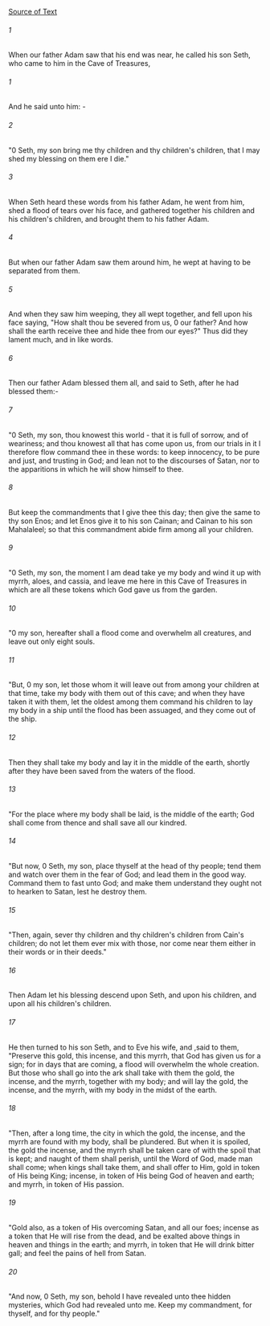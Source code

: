 [Source of Text](https://github.com/scrollmapper/bible_databases_deuterocanonical)

###### 1
When our father Adam saw that his end was near, he called his son Seth, who came to him in the Cave of Treasures,

###### 1
And he said unto him: -

###### 2
"0 Seth, my son bring me thy children and thy children's children, that I may shed my blessing on them ere I die."

###### 3
When Seth heard these words from his father Adam, he went from him, shed a flood of tears over his face, and gathered together his children and his children's children, and brought them to his father Adam.

###### 4
But when our father Adam saw them around him, he wept at having to be separated from them.

###### 5
And when they saw him weeping, they all wept together, and fell upon his face saying, "How shalt thou be severed from us, 0 our father? And how shall the earth receive thee and hide thee from our eyes?" Thus did they lament much, and in like words.

###### 6
Then our father Adam blessed them all, and said to Seth, after he had blessed them:-

###### 7
"0 Seth, my son, thou knowest this world - that it is full of sorrow, and of weariness; and thou knowest all that has come upon us, from our trials in it I therefore flow command thee in these words: to keep innocency, to be pure and just, and trusting in God; and lean not to the discourses of Satan, nor to the apparitions in which he will show himself to thee.

###### 8
But keep the commandments that I give thee this day; then give the same to thy son Enos; and let Enos give it to his son Cainan; and Cainan to his son Mahalaleel; so that this commandment abide firm among all your children.

###### 9
"0 Seth, my son, the moment I am dead take ye my body and wind it up with myrrh, aloes, and cassia, and leave me here in this Cave of Treasures in which are all these tokens which God gave us from the garden.

###### 10
"0 my son, hereafter shall a flood come and overwhelm all creatures, and leave out only eight souls.

###### 11
"But, 0 my son, let those whom it will leave out from among your children at that time, take my body with them out of this cave; and when they have taken it with them, let the oldest among them command his children to lay my body in a ship until the flood has been assuaged, and they come out of the ship.

###### 12
Then they shall take my body and lay it in the middle of the earth, shortly after they have been saved from the waters of the flood.

###### 13
"For the place where my body shall be laid, is the middle of the earth; God shall come from thence and shall save all our kindred.

###### 14
"But now, 0 Seth, my son, place thyself at the head of thy people; tend them and watch over them in the fear of God; and lead them in the good way. Command them to fast unto God; and make them understand they ought not to hearken to Satan, lest he destroy them.

###### 15
"Then, again, sever thy children and thy children's children from Cain's children; do not let them ever mix with those, nor come near them either in their words or in their deeds."

###### 16
Then Adam let his blessing descend upon Seth, and upon his children, and upon all his children's children.

###### 17
He then turned to his son Seth, and to Eve his wife, and ,said to them, "Preserve this gold, this incense, and this myrrh, that God has given us for a sign; for in days that are coming, a flood will overwhelm the whole creation. But those who shall go into the ark shall take with them the gold, the incense, and the myrrh, together with my body; and will lay the gold, the incense, and the myrrh, with my body in the midst of the earth.

###### 18
"Then, after a long time, the city in which the gold, the incense, and the myrrh are found with my body, shall be plundered. But when it is spoiled, the gold the incense, and the myrrh shall be taken care of with the spoil that is kept; and naught of them shall perish, until the Word of God, made man shall come; when kings shall take them, and shall offer to Him, gold in token of His being King; incense, in token of His being God of heaven and earth; and myrrh, in token of His passion.

###### 19
"Gold also, as a token of His overcoming Satan, and all our foes; incense as a token that He will rise from the dead, and be exalted above things in heaven and things in the earth; and myrrh, in token that He will drink bitter gall; and feel the pains of hell from Satan.

###### 20
"And now, 0 Seth, my son, behold I have revealed unto thee hidden mysteries, which God had revealed unto me. Keep my commandment, for thyself, and for thy people."